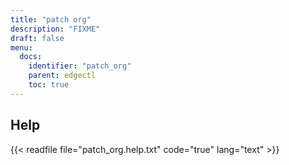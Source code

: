 ```yaml
---
title: "patch org"
description: "FIXME"
draft: false
menu:
  docs:
    identifier: "patch_org"
    parent: edgectl
    toc: true
---
```


## Help

{{< readfile file="patch_org.help.txt" code="true" lang="text" >}}
